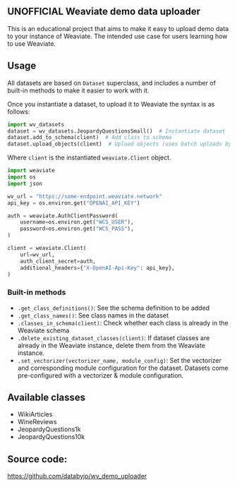 ## UNOFFICIAL Weaviate demo data uploader

This is an educational project that aims to make it easy to upload demo data to your instance of Weaviate. The intended use case for users learning how to use Weaviate. 

## Usage

All datasets are based on `Dataset` superclass, and includes a number of built-in methods to make it easier to work with it. 

Once you instantiate a dataset, to upload it to Weaviate the syntax is as follows:

```python
import wv_datasets
dataset = wv_datasets.JeopardyQuestionsSmall()  # Instantiate dataset
dataset.add_to_schema(client)  # Add class to schema
dataset.upload_objects(client)  # Upload objects (uses batch uploads by default)
```

Where `client` is the instantiated `weaviate.Client` object.

```python
import weaviate
import os
import json

wv_url = "https://some-endpoint.weaviate.network"
api_key = os.environ.get("OPENAI_API_KEY")

auth = weaviate.AuthClientPassword(
    username=os.environ.get("WCS_USER"),
    password=os.environ.get("WCS_PASS"),
)

client = weaviate.Client(
    url=wv_url,
    auth_client_secret=auth,
    additional_headers={"X-OpenAI-Api-Key": api_key},
)
```

### Built-in methods

- `.get_class_definitions()`: See the schema definition to be added
- `.get_class_names()`: See class names in the dataset
- `.classes_in_schema(client)`: Check whether each class is already in the Weaviate schema
- `.delete_existing_dataset_classes(client)`: If dataset classes are already in the Weaviate instance, delete them from the Weaviate instance.
- `.set_vectorizer(vectorizer_name, module_config)`: Set the vectorizer and corresponding module configuration for the dataset. Datasets come pre-configured with a vectorizer & module configuration. 

## Available classes

- WikiArticles 
- WineReviews
- JeopardyQuestions1k
- JeopardyQuestions10k

## Source code:

https://github.com/databyjp/wv_demo_uploader
